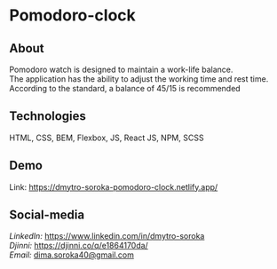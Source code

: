 # Pomodoro-clock

## About

Pomodoro watch is designed to maintain a work-life balance. <br/>The application has the ability to adjust the working time and rest time.<br/> According to the standard, a balance of 45/15 is recommended


## Technologies

HTML, CSS, BEM, Flexbox, JS, React JS, NPM, SCSS


## Demo

Link: https://dmytro-soroka-pomodoro-clock.netlify.app/


## Social-media

_LinkedIn:_ https://www.linkedin.com/in/dmytro-soroka <br/>
_Djinni:_ https://djinni.co/q/e1864170da/ <br/>
_Email:_ dima.soroka40@gmail.com

